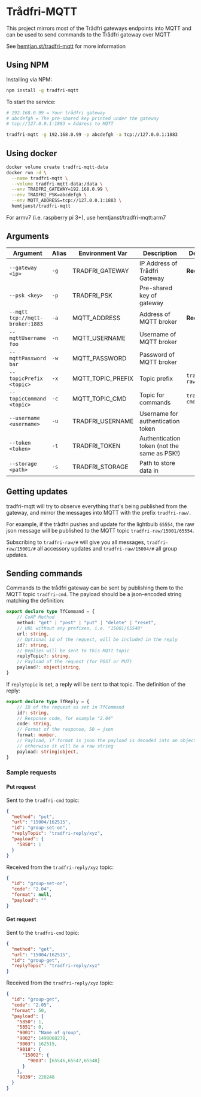 # Trådfri-MQTT
This project mirrors most of the Trådfri gateways endpoints into MQTT and can be
used to send commands to the Trådfri gateway over MQTT

See [hemtjan.st/tradfri-mqtt](https://hemtjan.st/tradfri-mqtt) for more information

## Using NPM
Installing via NPM:

```bash
npm install -g tradfri-mqtt
```

To start the service:
```bash
# 192.168.0.99 = Your trådfri gateway
# abcdefgh = The pre-shared key printed under the gateway
# tcp://127.0.0.1:1883 = Address to MQTT

tradfri-mqtt -g 192.168.0.99 -p abcdefgh -a tcp://127.0.0.1:1883
```

## Using docker

```bash
docker volume create tradfri-mqtt-data
docker run -d \
  --name tradfri-mqtt \
  --volume tradfri-mqtt-data:/data \
  --env TRADFRI_GATEWAY=192.168.0.99 \
  --env TRADFRI_PSK=abcdefgh \
  --env MQTT_ADDRESS=tcp://127.0.0.1:1883 \
  hemtjanst/tradfri-mqtt
```

For armv7 (i.e. raspberry pi 3+), use hemtjanst/tradfri-mqtt:arm7

## Arguments

|Argument                       |Alias|Environment Var  |Description                                |Default      |
|-------------------------------|-----|-----------------|-------------------------------------------|-------------|
|`--gateway <ip>`               |`-g` |TRADFRI_GATEWAY  |IP Address of Trådfri Gateway              |**Required** |
|`--psk <key>`                  |`-p` |TRADFRI_PSK      |Pre-shared key of gateway                  |             |
|`--mqtt tcp://mqtt-broker:1883`|`-a` |MQTT_ADDRESS     |Address of MQTT broker                     |**Required** |
|`--mqttUsername foo`           |`-n` |MQTT_USERNAME    |Username of MQTT broker                    |             |
|`--mqttPassword bar`           |`-w` |MQTT_PASSWORD    |Password of MQTT broker                    |             |
|`--topicPrefix <topic>`        |`-x` |MQTT_TOPIC_PREFIX|Topic prefix                               |`tradfri-raw`|
|`--topicCommand <topic>`       |`-c` |MQTT_TOPIC_CMD   |Topic for commands                         |`tradfri-cmd`|
|`--username <username>`        |`-u` |TRADFRI_USERNAME |Username for authentication token          |             |
|`--token <token>`              |`-t` |TRADFRI_TOKEN    |Authentication token (not the same as PSK!)|             |
|`--storage <path>`             |`-s` |TRADFRI_STORAGE  |Path to store data in                      |             |


## Getting updates

tradfri-mqtt will try to observe everything that's being published from the gateway, and mirror the messages into
MQTT with the prefix `tradfri-raw/`.

For example, if the trådfri pushes and update for the lightbulb `65554`, the raw json message will be published
to the MQTT topic `tradfri-raw/15001/65554`.

Subscribing to `tradfri-raw/#` will give you all messages, `tradfri-raw/15001/#` all accessory
updates and `tradfri-raw/15004/#` all group updates.

## Sending commands

Commands to the trådfri gateway can be sent by publishing them to the MQTT topic `tradfri-cmd`.
The payload should be a json-encoded string matching the definition:

```typescript
export declare type TfCommand = {
    // CoAP Method
    method: "get" | "post" | "put" | "delete" | "reset",
    // URL without any prefixes, i.e. "15001/65540"
    url: string,
    // Optional id of the request, will be included in the reply
    id?: string,
    // Replies will be sent to this MQTT topic
    replyTopic?: string,
    // Payload of the request (for POST or PUT)
    payload?: object|string,
}
```

If `replyTopic` is set, a reply will be sent to that topic. The definition of the reply:
```typescript
export declare type TfReply = {
    // ID of the request as set in TfCommand
    id?: string,
    // Response code, for example "2.04"
    code: string,
    // Format of the response, 50 = json
    format: number,
    // Payload, if format is json the payload is decoded into an object,
    // otherwise it will be a raw string
    payload: string|object,
}
```

### Sample requests

#### Put request
Sent to the `tradfri-cmd` topic:
```json
{
  "method": "put",
  "url": "15004/162515",
  "id": "group-set-on",
  "replyTopic": "tradfri-reply/xyz",
  "payload": {
    "5850": 1
  }
}
```

Received from the `tradfri-reply/xyz` topic:
```json
{
  "id": "group-set-on",
  "code": "2.04",
  "format": null,
  "payload": ""
}
```

#### Get request

Sent to the `tradfri-cmd` topic:
```json
{
  "method": "get",
  "url": "15004/162515",
  "id": "group-get",
  "replyTopic": "tradfri-reply/xyz"
}
```

Received from the `tradfri-reply/xyz` topic:
```json
{
  "id": "group-get",
  "code": "2.05",
  "format": 50,
  "payload": {
    "5850": 1,
    "5851": 0,
    "9001": "Name of group",
    "9002": 1498068278,
    "9003": 162515,
    "9018": {
      "15002": {
        "9003": [65546,65547,65548]
      }
    },
    "9039": 220248
  }
}
```
